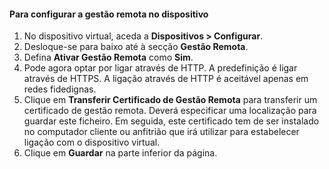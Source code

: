 
#### <a name="to-configure-remote-management-on-the-device"></a>Para configurar a gestão remota no dispositivo
1. No dispositivo virtual, aceda a **Dispositivos > Configurar**.
2. Desloque-se para baixo até à secção **Gestão Remota**.
3. Defina **Ativar Gestão Remota** como **Sim**.
4. Pode agora optar por ligar através de HTTP. A predefinição é ligar através de HTTPS. A ligação através de HTTP é aceitável apenas em redes fidedignas.
5. Clique em **Transferir Certificado de Gestão Remota** para transferir um certificado de gestão remota. Deverá especificar uma localização para guardar este ficheiro. Em seguida, este certificado tem de ser instalado no computador cliente ou anfitrião que irá utilizar para estabelecer ligação com o dispositivo virtual.
6. Clique em **Guardar** na parte inferior da página.

